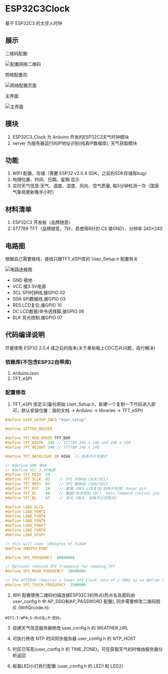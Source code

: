 # ESP32C3Clock
基于 ESP32C3 的太空人时钟 

## 展示

二维码配置:

![配置网络二维码](./img/scan_qrcode_wifi.jpg)

网络配置页:

![网络配置页面](./img/wifi_config_phone.png)

主界面:

![主界面](./img/weather_clock_desktop.jpg)

## 模块
1. ESP32C3_Clock 为 Arduino 开发的ESP32C3天气时钟模块 
2. server 为服务器运行的IP地址识别(纯真IP数据库), 天气获取模块

## 功能
1. WIFI 配置，存储（需要 ESP32 v2.0.4 SDK，之前的SDK存储有bug）
2. 地理位置、时间、日期、星期 显示 
3. 实时天气信息:天气、温度、湿度、风向、空气质量, 每5分钟检测一次（国家气象局更新晚半小时）

## 材料清单
1. ESP32C3 开发板（品牌随意）
2. ST7789 TFT（品牌随意，7针，若使用8针的 CS 接GND），分辨率 240*240

## 电路图 

根据自己需要接线，接线只跟TFT_eSPI库的 User_Setup.h 配置有关 

![电路连接图](./img/Connect_Pin.png)

- GND 接地
- VCC 接3.3V电源
- SCL SPI时钟线,接GPIO 02
- SDA SPI数据线,接GPIO 03
- RES LCD复位,接GPIO 10
- DC  LCD数据/命令选择脚,接GPIO 06
- BLK 背光控制,接GPIO 07

## 代码编译说明

尽量使用 ESP32 2.0.4 或之后的版本(关于某些板上CDC芯片问题，自行解决)

### 依赖库(不包含ESP32自带库)

1. ArduinoJson
2. TFT_eSPI

### 配置修改

1. TFT_eSPI 库定义(备份原始 User_Setup.h，新建一个复制一下代码进入即可，默认安装位置：我的文档 -> Arduino -> libraries -> TFT_eSPI)

```C++
#define USER_SETUP_INFO "User_Setup"

#define ST7789_DRIVER 

#define TFT_RGB_ORDER TFT_BGR
#define TFT_WIDTH  240 // ST7789 240 x 240 and 240 x 320
#define TFT_HEIGHT 240 // ST7789 240 x 240

#define TFT_BACKLIGHT_ON HIGH  // 高电平开背景灯 

// #define GND 接地 
// #define VCC 3.3V电源 
#define TFT_MISO  19
#define TFT_SCLK  02    // SPI 时钟线 (SCK/SCL) 
#define TFT_MOSI  03    // SPI 数据线 (SDA/SDI) 
#define TFT_RST   10    // 重置 (RES LCD复位/低电平有效) Reset pin 
#define TFT_DC    06    // 数据/命令控制 (DC)  Data Command control pin 
#define TFT_BL    07    // 背光 (BLK, 低电平关闭背光) 

#define LOAD_GLCD  
#define LOAD_FONT2 
#define LOAD_FONT4 
#define LOAD_FONT6 
#define LOAD_FONT7 
#define LOAD_FONT8 
#define LOAD_GFXFF 

// this will save ~20kbytes of FLASH
#define SMOOTH_FONT

#define SPI_FREQUENCY  80000000

// Optional reduced SPI frequency for reading TFT
#define SPI_READ_FREQUENCY  20000000

// The XPT2046 requires a lower SPI clock rate of 2.5MHz so we define that here:
#define SPI_TOUCH_FREQUENCY  2500000
```

2. Wifi 配置使用二维码扫描连接ESP32C3的热点(热点名及密码由 user_config.h 中 AP_SSID和AP_PASSWORD 配置), 同步需要修改二维码图片 (WifiQrcode.h): 

```qrcode
WIFI:T:WPA;S:热点名;P:密码;
```
   
3. 自建天气信息服务器修改 user_config.h 的 WEATHER_URL
   
4. 可执行修改 NTP 时间同步服务器 user_config.h 的 NTP_HOST
   
5. 时区已写死(user_config.h 的 TIME_ZONE)，可在获取天气的时候由服务器分析返回 
   
6. 板载LED小灯执行配置 (user_config.h 的 LED1 和 LED2)
   

